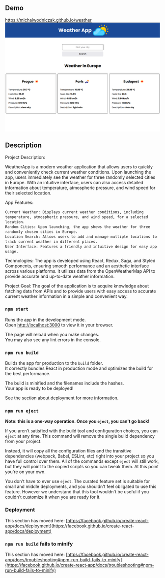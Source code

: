## Demo
https://michalwodniczak.github.io/weather
![demo](demo.png)

## Description

Project Description:

WeatherApp is a modern weather application that allows users to quickly and conveniently check current weather conditions. Upon launching the app, users immediately see the weather for three randomly selected cities in Europe. With an intuitive interface, users can also access detailed information about temperature, atmospheric pressure, and wind speed for their selected location.

App Features:

    Current Weather: Displays current weather conditions, including temperature, atmospheric pressure, and wind speed, for a selected location.
    Random Cities: Upon launching, the app shows the weather for three randomly chosen cities in Europe.
    Location Search: Allows users to add and manage multiple locations to track current weather in different places.
    User Interface: Features a friendly and intuitive design for easy app usage.

Technologies: The app is developed using React, Redux, Saga, and Styled Components, ensuring smooth performance and an aesthetic interface across various platforms. It utilizes data from the OpenWeatherMap API to provide accurate and up-to-date weather information.

Project Goal: The goal of the application is to acquire knowledge about fetching data from APIs and to provide users with easy access to accurate current weather information in a simple and convenient way.

### `npm start`

Runs the app in the development mode.\
Open [http://localhost:3000](http://localhost:3000) to view it in your browser.

The page will reload when you make changes.\
You may also see any lint errors in the console.

### `npm run build`

Builds the app for production to the `build` folder.\
It correctly bundles React in production mode and optimizes the build for the best performance.

The build is minified and the filenames include the hashes.\
Your app is ready to be deployed!

See the section about [deployment](https://facebook.github.io/create-react-app/docs/deployment) for more information.

### `npm run eject`

**Note: this is a one-way operation. Once you `eject`, you can't go back!**

If you aren't satisfied with the build tool and configuration choices, you can `eject` at any time. This command will remove the single build dependency from your project.

Instead, it will copy all the configuration files and the transitive dependencies (webpack, Babel, ESLint, etc) right into your project so you have full control over them. All of the commands except `eject` will still work, but they will point to the copied scripts so you can tweak them. At this point you're on your own.

You don't have to ever use `eject`. The curated feature set is suitable for small and middle deployments, and you shouldn't feel obligated to use this feature. However we understand that this tool wouldn't be useful if you couldn't customize it when you are ready for it.

### Deployment

This section has moved here: [https://facebook.github.io/create-react-app/docs/deployment](https://facebook.github.io/create-react-app/docs/deployment)

### `npm run build` fails to minify

This section has moved here: [https://facebook.github.io/create-react-app/docs/troubleshooting#npm-run-build-fails-to-minify](https://facebook.github.io/create-react-app/docs/troubleshooting#npm-run-build-fails-to-minify)
